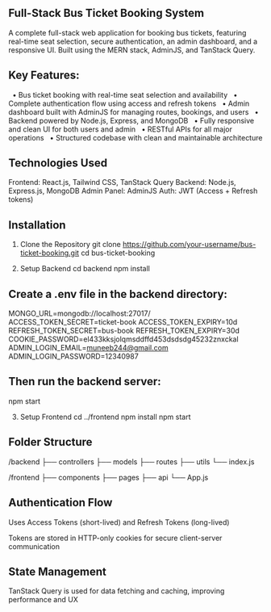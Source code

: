 ## Full-Stack Bus Ticket Booking System
A complete full-stack web application for booking bus tickets, featuring real-time seat selection, secure authentication, an admin dashboard, and a responsive UI. Built using the MERN stack, AdminJS, and TanStack Query.

## Key Features:
  • Bus ticket booking with real-time seat selection and availability
  • Complete authentication flow using access and refresh tokens
  • Admin dashboard built with AdminJS for managing routes, bookings, and users
  • Backend powered by Node.js, Express, and MongoDB
  • Fully responsive and clean UI for both users and admin
  • RESTful APIs for all major operations
  • Structured codebase with clean and maintainable architecture
  
## Technologies Used
Frontend: React.js, Tailwind CSS, TanStack Query
Backend: Node.js, Express.js, MongoDB
Admin Panel: AdminJS
Auth: JWT (Access + Refresh tokens)

## Installation
1. Clone the Repository
git clone https://github.com/your-username/bus-ticket-booking.git
cd bus-ticket-booking

3. Setup Backend
cd backend
npm install

## Create a .env file in the backend directory:

MONGO_URL=mongodb://localhost:27017/
ACCESS_TOKEN_SECRET=ticket-book
ACCESS_TOKEN_EXPIRY=10d
REFRESH_TOKEN_SECRET=bus-book
REFRESH_TOKEN_EXPIRY=30d
COOKIE_PASSWORD=el433kksjolqmsddffd453dsdsdg45232znxckal
ADMIN_LOGIN_EMAIL=muneeb244@gmail.com
ADMIN_LOGIN_PASSWORD=12340987

## Then run the backend server:
npm start

3. Setup Frontend
cd ../frontend
npm install
npm start

## Folder Structure
/backend
  ├── controllers
  ├── models
  ├── routes
  ├── utils
  └── index.js

/frontend
  ├── components
  ├── pages
  ├── api
  └── App.js
  
## Authentication Flow
Uses Access Tokens (short-lived) and Refresh Tokens (long-lived)

Tokens are stored in HTTP-only cookies for secure client-server communication

## State Management
TanStack Query is used for data fetching and caching, improving performance and UX

